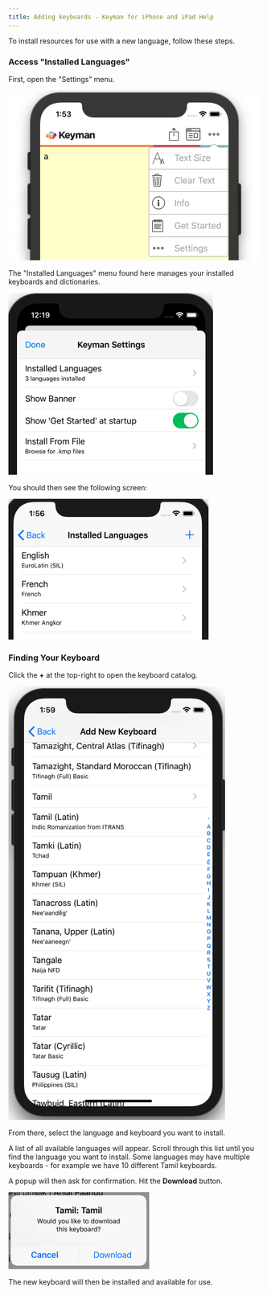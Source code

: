 ```yaml
---
title: Adding keyboards - Keyman for iPhone and iPad Help
---
```


To install resources for use with a new language, follow these steps.

### Access "Installed Languages"
First, open the "Settings" menu.

![](../ios_images/add-keyboard-i.png)

The "Installed Languages" menu found here manages your installed keyboards and dictionaries.

![](../ios_images/add-keyboard-i2.png)

You should then see the following screen:

![](../ios_images/add-keyboard-i3.png)


### Finding Your Keyboard
Click the **+** at the top-right to open the keyboard catalog.

![](../ios_images/add-keyboard-i4.png)

From there, select the language and keyboard you want to install.

A list of all available languages will appear. Scroll through this list until you find the language you want to install. 
Some languages may have multiple keyboards - for example we have 10 different Tamil keyboards.

A popup will then ask for confirmation.  Hit the **Download** button.

![](../ios_images/add-keyboard-i5.png)

The new keyboard will then be installed and available for use.
